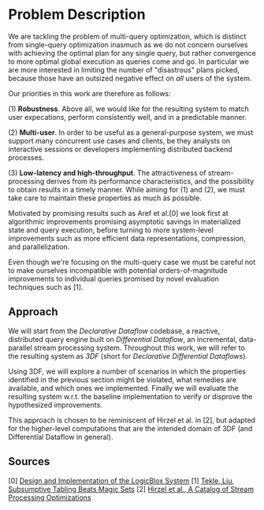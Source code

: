 # Problem Description

We are tackling the problem of multi-query optimization, which is
distinct from single-query optimization inasmuch as we do not concern
ourselves with achieving the optimal plan for any single query, but
rather convergence to more optimal global execution as queries come
and go. In particular we are more interested in limiting the number of
"disastrous" plans picked, because those have an outsized negative
effect on *all* users of the system.

Our priorities in this work are therefore as follows:

(1) **Robustness**. Above all, we would like for the resulting system
to match user expecations, perform consistently well, and in a
predictable manner.

(2) **Multi-user**. In order to be useful as a general-purpose system,
we must support many concurrent use cases and clients, be they
analysts on interactive sessions or developers implementing
distributed backend processes.

(3) **Low-latency and high-throughput**. The attractiveness of
stream-processing derives from its performance characteristics, and
the possibility to obtain results in a timely manner. While aiming for
(1) and (2), we must take care to maintain these properties as much as
possible.

Motivated by promising results such as Aref et al.[0] we look first at
algorithmic improvements promising asymptotic savings in materialized
state and query execution, before turning to more system-level
improvements such as more efficient data representations, compression,
and parallelization.

Even though we're focusing on the multi-query case we must be careful
not to make ourselves incompatible with potential orders-of-magnitude
improvements to individual queries promised by novel evaluation
techniques such as [1].

## Approach

We will start from the *Declarative Dataflow* codebase, a reactive,
distributed query engine built on *Differential Dataflow*, an
incremental, data-parallel stream processing system. Throughout this
work, we will refer to the resulting system as *3DF* (short for
*Declarative Differential Dataflows*).

Using 3DF, we will explore a number of scenarios in which the
properties identified in the previous section might be violated, what
remedies are available, and which ones we implemented. Finally we will
evaluate the resulting system w.r.t. the baseline implementation to
verify or disprove the hypothesized improvements.

This approach is chosen to be reminiscent of Hirzel et al. in [2], but
adapted for the higher-level computations that are the intended domain
of 3DF (and Differential Dataflow in general).

## Sources

[0] [Design and Implementation of the LogicBlox System](../sources/logicblox.pdf)
[1] [Tekle, Liu, Subsumptive Tabling Beats Magic Sets](../sources/subsumptive-tabling.pdf)
[2] [Hirzel et al., A Catalog of Stream Processing Optimizations](../sources/a-catalog-of-stream-processing-optimisations.pdf)
